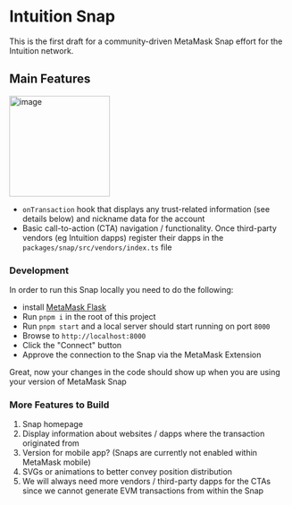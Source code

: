 # Intuition Snap

This is the first draft for a community-driven MetaMask Snap effort for the Intuition network.


## Main Features

<img height="180" alt="image" src="https://github.com/user-attachments/assets/6f599b3b-7198-48d9-ac40-ba33db0d0470" />


- `onTransaction` hook that displays any trust-related information (see details below) and nickname data for the account
- Basic call-to-action (CTA) navigation / functionality. Once third-party vendors (eg Intuition dapps) register their dapps in the `packages/snap/src/vendors/index.ts` file

### Development

In order to run this Snap locally you need to do the following:
- install [MetaMask Flask](https://docs.metamask.io/snaps/get-started/install-flask)
- Run `pnpm i` in the root of this project
- Run `pnpm start` and a local server should start running on port `8000`
- Browse to `http://localhost:8000`
- Click the "Connect" button
- Approve the connection to the Snap via the MetaMask Extension

Great, now your changes in the code should show up when you are using your version of MetaMask Snap

### More Features to Build

1. Snap homepage
2. Display information about websites / dapps where the transaction originated from
3. Version for mobile app? (Snaps are currently not enabled within MetaMask mobile)
4. SVGs or animations to better convey position distribution
5. We will always need more vendors / third-party dapps for the CTAs since we cannot generate EVM transactions from within the Snap

